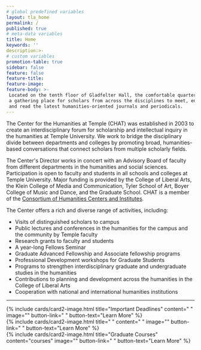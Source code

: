 ```yaml
---
# global predefined variables
layout: tla_home
permalink: /
published: true
# meta-data variables
title: Home
keywords: ''
description:>-
# custom variables
promotion-table: true
sidebar: false
feature: false
feature-title: 
feature-image: 
feature-body: >-
 Located on the tenth floor of Gladfelter Hall, the comfortable quarters serve as 
 a gathering place for scholars from across the disciplines to meet, enjoy social hours
 and read the latest humanities-oriented journals and periodicals.
---
```

The Center for the Humanities at Temple (CHAT) was established in 2003 to create an interdisciplinary forum for scholarship and intellectual inquiry in the humanities at Temple University. We work to bridge the disciplinary divide between departments and colleges by promoting broad, humanities-based conversations that connect scholars from multiple scholarly fields.

The Center's Director works in concert with an Advisory Board of faculty from different departments in the humanities and social sciences. Participation is open to faculty and students in all schools and colleges at Temple University. Major funding is provided by the College of Liberal Arts, the Klein College of Media and Communication, Tyler School of Art, Boyer College of Music and Dance, and the Graduate School. CHAT is a member of the [Consortium of Humanities Centers and Institutes](http://chcinetwork.org/).

The Center offers a rich and diverse range of activities, including:

- Visits of distinguished scholars to campus
- Public lectures and conferences in the humanities for the campus and the community by Temple faculty
- Research grants to faculty and students
- A year-long Fellows Seminar
- Graduate Advanced Fellowship and Associate fellowship programs
- Professional Development workshops for Graduate Students
- Programs to strengthen interdisciplinary graduate and undergraduate studies in the humanities
- Contributions to planning and development across the humanities in the College of Liberal Arts
- Cooperation with national and international humanities institutions

___

<div class="row row-wide">
  <div class="col m12 l4">{% include cards/card2-image.html
    title="Important Deadlines"
    content=" "
    image=""
    button-link=" "
    button-text="Learn More" %}
  </div>
  <div class="row row-wide">
    <div class="col m12 l4">{% include cards/card2-image.html
      title=" "
      content=" "
      image=""
      button-link=" "
      button-text="Learn More" %}
    </div>
    <div class="row row-wide">
      <div class="col m12 l4">{% include cards/card2-image.html
        title="Graduate Courses"
        content="courses"
        image=""
        button-link=" "
        button-text="Learn More" %}
      </div>
</div>
